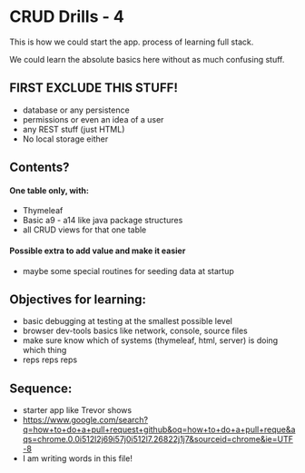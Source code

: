 # CRUD Drills - 4

This is how we could start the app.
process of learning full stack.

We could learn the absolute basics here without as much confusing stuff.

## FIRST EXCLUDE THIS STUFF!

- database or any persistence
- permissions or even an idea of a user
- any REST stuff (just HTML)
- No local storage either

## Contents?

#### One table only, with:

  - Thymeleaf
  - Basic a9 - a14 like java package structures
  - all CRUD views for that one table

#### Possible extra to add value and make it easier

  - maybe some special routines for seeding data at startup

## Objectives for learning:

- basic debugging at testing at the smallest possible level
- browser dev-tools basics like network, console, source files
- make sure know which of systems (thymeleaf, html, server) is doing which thing
- reps reps reps

## Sequence:

- starter app like Trevor shows
- https://www.google.com/search?q=how+to+do+a+pull+request+github&oq=how+to+do+a+pull+reque&aqs=chrome.0.0i512l2j69i57j0i512l7.26822j1j7&sourceid=chrome&ie=UTF-8
- I am writing words in this file!